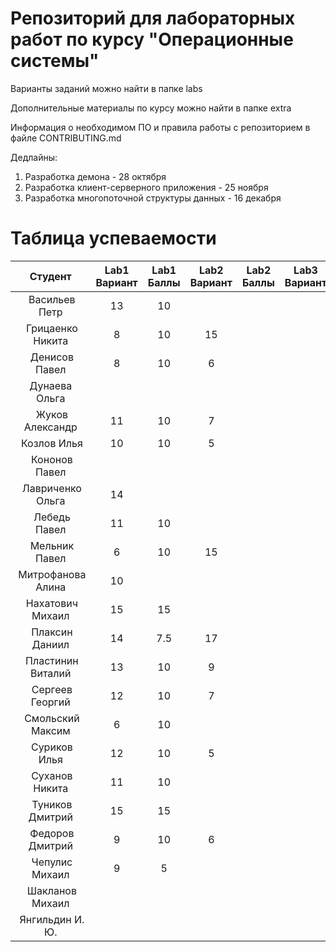 # Репозиторий для лабораторных работ по курсу "Операционные системы"

Варианты заданий можно найти в папке labs

Дополнительные материалы по курсу можно найти в папке extra

Информация о необходимом ПО и правила работы с репозиторием в файле CONTRIBUTING.md

Дедлайны:
1. Разработка демона - 28 октября
2. Разработка клиент-серверного приложения - 25 ноября
3. Разработка многопоточной структуры данных - 16 декабря

# Таблица успеваемости
| Студент | Lab1 Вариант | Lab1 Баллы | Lab2 Вариант | Lab2 Баллы| Lab3 Вариант | Lab3 Баллы | Сумма |
| :---: | :---: | :---: | :---: | :---: | :---: | :---: | :---: |
| Васильев Петр |13|10|||||||10|
| Грицаенко Никита |8|10|15||||10|
| Денисов Павел |8|10|6||||10|
| Дунаева Ольга ||||||||
| Жуков Александр |11|10|7||||10|
| Козлов Илья |10|10|5||||10|
| Кононов Павел ||||||||
| Лавриченко Ольга |14|||||||
| Лебедь Павел |11|10|||||10|
| Мельник Павел |6|10|15||||10|
| Митрофанова Алина |10|||||||
| Нахатович Михаил |15|15|||||15|
| Плаксин Даниил |14|7.5|17||||7.5|
| Пластинин Виталий |13|10|9||||||10|
| Сергеев Георгий |12|10|7||||10|
| Смольский Максим |6|10|||||10|
| Суриков Илья |12|10|5||||10|
| Суханов Никита |11|10|||||10|
| Туников Дмитрий |15|15|||||15|
| Федоров Дмитрий |9|10|6||||10|
| Чепулис Михаил |9|5|||||5|
| Шакланов Михаил ||||||||
| Янгильдин И. Ю. ||||||||
